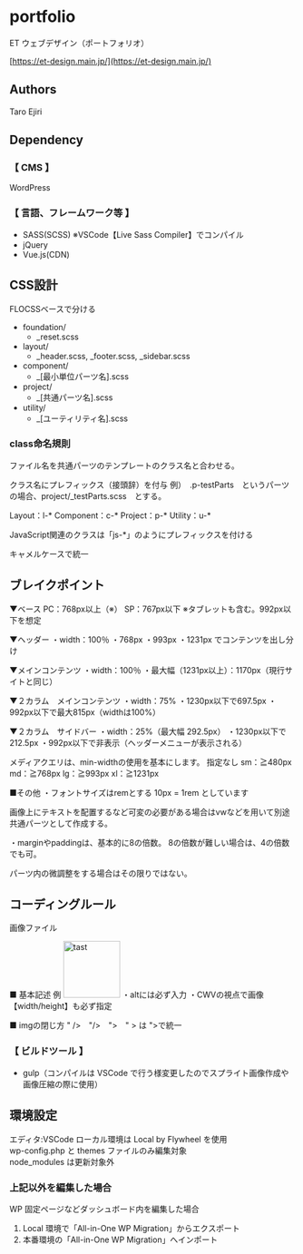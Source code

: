 # portfolio

ET ウェブデザイン（ポートフォリオ）

[https://et-design.main.jp/](https://et-design.main.jp/)

## Authors

Taro Ejiri

## Dependency

### 【 CMS 】

WordPress

### 【 言語、フレームワーク等 】

- SASS(SCSS)
  ※VSCode【Live Sass Compiler】でコンパイル
- jQuery
- Vue.js(CDN)


## CSS設計
FLOCSSベースで分ける

- foundation/
  - _reset.scss
- layout/
  - _header.scss, _footer.scss, _sidebar.scss
- component/
  - _[最小単位パーツ名].scss
- project/
  - _[共通パーツ名].scss
- utility/
  - _[ユーティリティ名].scss

### class命名規則
ファイル名を共通パーツのテンプレートのクラス名と合わせる。

クラス名にプレフィックス（接頭辞）を付与
例）　.p-testParts　というパーツの場合、project/_testParts.scss　とする。

Layout：l-*
Component：c-*
Project：p-*
Utility：u-*

JavaScript関連のクラスは「js-*」のようにプレフィックスを付ける

キャメルケースで統一

## ブレイクポイント
▼ベース
PC：768px以上（※）
SP：767px以下
※タブレットも含む。992px以下を想定

▼ヘッダー
・width：100％
・768px
・993px
・1231px
でコンテンツを出し分け

▼メインコンテンツ
・width：100％
・最大幅（1231px以上）：1170px（現行サイトと同じ）


▼２カラム　メインコンテンツ
・width：75%
・1230px以下で697.5px
・992px以下で最大815px（widthは100%）

▼２カラム　サイドバー
・width：25%（最大幅 292.5px）
・1230px以下で212.5px
・992px以下で非表示（ヘッダーメニューが表示される）

メディアクエリは、min-widthの使用を基本にします。
指定なし
sm：≧480px
md：≧768px
lg：≧993px
xl：≧1231px


■その他
・フォントサイズはremとする
10px = 1rem としています

画像上にテキストを配置するなど可変の必要がある場合はvwなどを用いて別途共通パーツとして作成する。

・marginやpaddingは、基本的に8の倍数。
8の倍数が難しい場合は、4の倍数でも可。

パーツ内の微調整をする場合はその限りではない。


## コーディングルール

画像ファイル

■ 基本記述
例
<img alt="tast" width="100" height="100" src="../assets/img/common/test.png">
・altには必ず入力
・CWVの視点で画像【width/height】も必ず指定

■ imgの閉じ方
" />　"/>　">　" >
は
">で統一


### 【 ビルドツール 】

- gulp（コンパイルは VSCode で行う様変更したのでスプライト画像作成や画像圧縮の際に使用）

## 環境設定
エディタ:VSCode
ローカル環境は Local by Flywheel を使用  
wp-config.php と themes ファイルのみ編集対象  
node_modules は更新対象外

### 上記以外を編集した場合

WP 固定ページなどダッシュボード内を編集した場合

1. Local 環境で「All-in-One WP Migration」からエクスポート
2. 本番環境の「All-in-One WP Migration」へインポート
